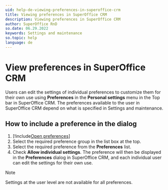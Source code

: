 ```yaml
---
uid: help-de-viewing-preferences-in-superoffice-crm
title: Viewing preferences in SuperOffice CRM
description: Viewing preferences in SuperOffice CRM
author: SuperOffice RnD
so.date: 06.29.2022
keywords: Settings and maintenance
so.topic: help
language: de
---
```


# View preferences in SuperOffice CRM

Users can edit the settings of individual preferences to customize them for their own use using **Preferences** in the **Personal settings** menu in the Top bar in SuperOffice CRM. The preferences available to the user in SuperOffice CRM depend on what is specified in Settings and maintenance.

## How to include a preference in the dialog

1. [!include[Open preferences](../includes/open-preferences.md)]
2. Select the required preference group in the list box at the top.
3. Select the required preference from the **Preferences** list.
4. Check **Allow individual settings**. The preference will then be displayed in the **Preferences** dialog in SuperOffice CRM, and each individual user can edit the settings for their own use.

> [!NOTE]
> Settings at the user level are not available for all preferences.

<!-- Referenced links -->

<!-- Referenced images -->

